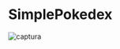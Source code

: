 # SimplePokedex

![captura](https://user-images.githubusercontent.com/89466425/218210241-2b082e28-1726-4e65-bf9d-213eceb7daeb.png)
